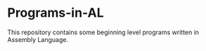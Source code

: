 # Programs-in-AL
This repository contains some beginning level programs written in Assembly Language.
